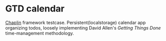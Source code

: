 # GTD calendar
[Chaplin](https://github.com/chaplinjs/chaplin) framework testcase.
Persistent(localstorage) calendar app organizing todos, loosely implementing David Allen's *Getting Things Done* time-management methodology.
